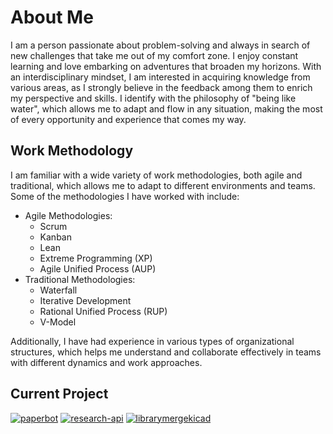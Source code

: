 # About Me
I am a person passionate about problem-solving and always in search of new challenges that take me out of my comfort zone. I enjoy constant learning and love embarking on adventures that broaden my horizons. With an interdisciplinary mindset, I am interested in acquiring knowledge from various areas, as I strongly believe in the feedback among them to enrich my perspective and skills. I identify with the philosophy of "being like water", which allows me to adapt and flow in any situation, making the most of every opportunity and experience that comes my way.

## Work Methodology
I am familiar with a wide variety of work methodologies, both agile and traditional, which allows me to adapt to different environments and teams. Some of the methodologies I have worked with include:
- Agile Methodologies:
    - Scrum
    - Kanban
    - Lean
    - Extreme Programming (XP)
    - Agile Unified Process (AUP)
- Traditional Methodologies:
    - Waterfall
    - Iterative Development
    - Rational Unified Process (RUP)
    - V-Model
      
Additionally, I have had experience in various types of organizational structures, which helps me understand and collaborate effectively in teams with different dynamics and work approaches.
## Current Project

[![paperbot](https://svg.bookmark.style/api?url=https://github.com/tadeusER/botpapere&mode=dark&style=horizontal)](https://github.com/tadeusER/botpaper)
[![research-api](https://svg.bookmark.style/api?url=https://github.com/tadeusER/researchapi&mode=light&style=horizontal)](https://github.com/tadeusER/researchapi)
[![librarymergekicad](https://svg.bookmark.style/api?url=https://github.com/EnriqueERamirez/librarymergekicad&mode=light&style=horizontal)](https://github.com/EnriqueERamirez/librarymergekicad)
